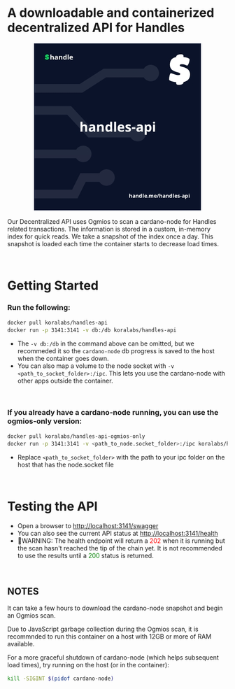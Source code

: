 # A downloadable and containerized decentralized API for Handles

<p align="center">
  <img src="./docs/handles-api.jpeg" />
</p>

Our Decentralized API uses Ogmios to scan a cardano-node for Handles related transactions. The information is stored in a custom, in-memory index for quick reads. We take a snapshot of the index once a day. This snapshot is loaded each time the container starts to decrease load times.

&nbsp;


# Getting Started

### Run the following:
```sh
docker pull koralabs/handles-api
docker run -p 3141:3141 -v db:/db koralabs/handles-api
```
- The `-v db:/db` in the command above can be omitted, but we recommeded it so the `cardano-node` db progress is saved to the host when the container goes down.
- You can also map a volume to the node socket with `-v <path_to_socket_folder>:/ipc`. This lets you use the cardano-node with other apps outside the container.

&nbsp;

### If you already have a cardano-node running, you can use the ogmios-only version: 
```sh
docker pull koralabs/handles-api-ogmios-only
docker run -p 3141:3141 -v <path_to_node.socket_folder>:/ipc koralabs/handles-api-ogmios-only:latest
```

- Replace `<path_to_socket_folder>` with the path to your ipc folder on the host that has the node.socket file

&nbsp;

# Testing the API 
- Open a browser to [http://localhost:3141/swagger](http://localhost:3141/swagger)
- You can also see the current API status at [http://localhost:3141/health](http://localhost:3141/health)
- 🚩WARNING: The health endpoint will return a <span style="color:red">202</span> when it is running but the scan hasn't reached the tip of the chain yet. It is not recommended to use the results until a <span style="color:green">200</span> status is returned.

&nbsp;


## NOTES

It can take a few hours to download the cardano-node snapshot and begin an Ogmios scan.

Due to JavaScript garbage collection during the Ogmios scan, it is recommnded to run this container on a host with 12GB or more of RAM available.

For a more graceful shutdown of cardano-node (which helps subsequent load times), try running on the host (or in the container):
```sh
kill -SIGINT $(pidof cardano-node) 
```